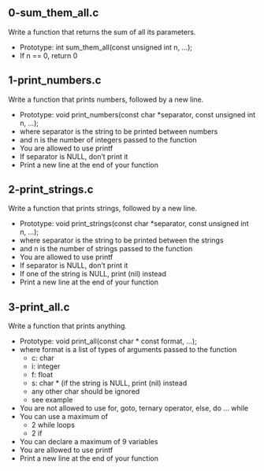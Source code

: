 ## 0-sum_them_all.c

Write a function that returns the sum of all its parameters.

- Prototype: int sum_them_all(const unsigned int n, ...);
- If n == 0, return 0

## 1-print_numbers.c

Write a function that prints numbers, followed by a new line.

- Prototype: void print_numbers(const char *separator, const unsigned int n, ...);
- where separator is the string to be printed between numbers
- and n is the number of integers passed to the function
- You are allowed to use printf
- If separator is NULL, don’t print it
- Print a new line at the end of your function

## 2-print_strings.c

Write a function that prints strings, followed by a new line.

- Prototype: void print_strings(const char *separator, const unsigned int n, ...);
- where separator is the string to be printed between the strings
- and n is the number of strings passed to the function
- You are allowed to use printf
- If separator is NULL, don’t print it
- If one of the string is NULL, print (nil) instead
- Print a new line at the end of your function

## 3-print_all.c

Write a function that prints anything.

- Prototype: void print_all(const char * const format, ...);
- where format is a list of types of arguments passed to the function
  - c: char
  - i: integer
  - f: float
  - s: char * (if the string is NULL, print (nil) instead
  - any other char should be ignored
  - see example
- You are not allowed to use for, goto, ternary operator, else, do ... while
- You can use a maximum of
  - 2 while loops
  - 2 if
- You can declare a maximum of 9 variables
- You are allowed to use printf
- Print a new line at the end of your function
